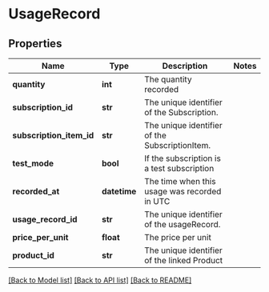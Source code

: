 # UsageRecord

## Properties
Name | Type | Description | Notes
------------ | ------------- | ------------- | -------------
**quantity** | **int** | The quantity recorded | 
**subscription_id** | **str** | The unique identifier of the Subscription. | 
**subscription_item_id** | **str** | The unique identifier of the SubscriptionItem. | 
**test_mode** | **bool** | If the subscription is a test subscription | 
**recorded_at** | **datetime** | The time when this usage was recorded in UTC | 
**usage_record_id** | **str** | The unique identifier of the usageRecord. | 
**price_per_unit** | **float** | The price per unit | 
**product_id** | **str** | The unique identifier of the linked Product | 

[[Back to Model list]](../README.md#documentation-for-models) [[Back to API list]](../README.md#documentation-for-api-endpoints) [[Back to README]](../README.md)



